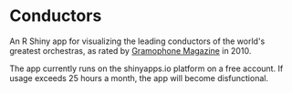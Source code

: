 # Conductors
An R Shiny app for visualizing the leading conductors of the world's greatest orchestras, as rated by [Gramophone Magazine](https://www.gramophone.co.uk/features/article/the-world-s-greatest-orchestras) in 2010. 

The app currently runs on the shinyapps.io platform on a free account. If usage exceeds 25 hours a month, the app will become disfunctional.
